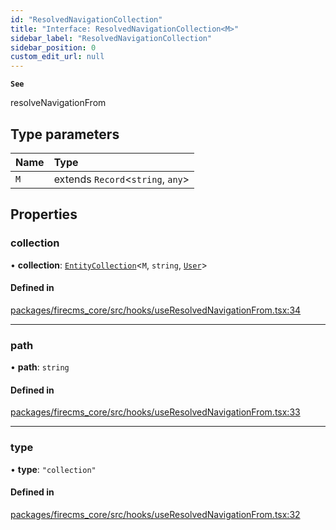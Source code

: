 ```yaml
---
id: "ResolvedNavigationCollection"
title: "Interface: ResolvedNavigationCollection<M>"
sidebar_label: "ResolvedNavigationCollection"
sidebar_position: 0
custom_edit_url: null
---
```


**`See`**

resolveNavigationFrom

## Type parameters

| Name | Type |
| :------ | :------ |
| `M` | extends `Record`\<`string`, `any`\> |

## Properties

### collection

• **collection**: [`EntityCollection`](EntityCollection.md)\<`M`, `string`, [`User`](../types/User.md)\>

#### Defined in

[packages/firecms_core/src/hooks/useResolvedNavigationFrom.tsx:34](https://github.com/FireCMSco/firecms/blob/d45f3739/packages/firecms_core/src/hooks/useResolvedNavigationFrom.tsx#L34)

___

### path

• **path**: `string`

#### Defined in

[packages/firecms_core/src/hooks/useResolvedNavigationFrom.tsx:33](https://github.com/FireCMSco/firecms/blob/d45f3739/packages/firecms_core/src/hooks/useResolvedNavigationFrom.tsx#L33)

___

### type

• **type**: ``"collection"``

#### Defined in

[packages/firecms_core/src/hooks/useResolvedNavigationFrom.tsx:32](https://github.com/FireCMSco/firecms/blob/d45f3739/packages/firecms_core/src/hooks/useResolvedNavigationFrom.tsx#L32)
